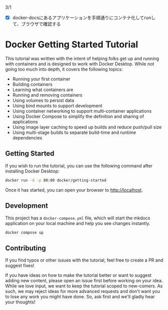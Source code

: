 


3/1
- [x] docker-docsにあるアプリケーションを手順通りにコンテナ化してrunして、ブラウザで確認する






# Docker Getting Started Tutorial

This tutorial was written with the intent of helping folks get up and running
with containers and is designed to work with Docker Desktop. While not going too much 
into depth, it covers the following topics:

- Running your first container
- Building containers
- Learning what containers are
- Running and removing containers
- Using volumes to persist data
- Using bind mounts to support development
- Using container networking to support multi-container applications
- Using Docker Compose to simplify the definition and sharing of applications
- Using image layer caching to speed up builds and reduce push/pull size
- Using multi-stage builds to separate build-time and runtime dependencies

## Getting Started

If you wish to run the tutorial, you can use the following command after installing Docker Desktop:

```bash
docker run -d -p 80:80 docker/getting-started
```

Once it has started, you can open your browser to [http://localhost](http://localhost).

## Development

This project has a `docker-compose.yml` file, which will start the mkdocs application on your
local machine and help you see changes instantly.

```bash
docker compose up
```

## Contributing

If you find typos or other issues with the tutorial, feel free to create a PR and suggest fixes!

If you have ideas on how to make the tutorial better or want to suggest adding new content, please open an 
issue first before working on your idea. While we love input, we want to keep the tutorial scoped to new-comers.
As such, we may reject ideas for more advanced requests and don't want you to lose any work you might
have done. So, ask first and we'll gladly hear your thoughts!
